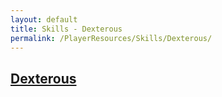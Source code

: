 ```yaml
---
layout: default
title: Skills - Dexterous
permalink: /PlayerResources/Skills/Dexterous/
---
```

## [Dexterous](#Dexterous)

